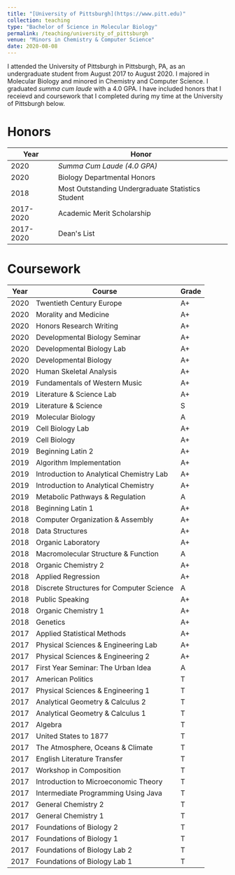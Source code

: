```yaml
---
title: "[University of Pittsburgh](https://www.pitt.edu)"
collection: teaching
type: "Bachelor of Science in Molecular Biology"
permalink: /teaching/university_of_pittsburgh
venue: "Minors in Chemistry & Computer Science"
date: 2020-08-08
---
```


I attended the University of Pittsburgh in Pittsburgh, PA, as an undergraduate student from August 2017 to August 2020. I majored in Molecular Biology and minored in Chemistry and Computer Science. I graduated *summa cum laude* with a 4.0 GPA. I have included honors that I receievd and coursework that I completed during my time at the University of Pittsburgh below.

Honors
======
| Year       | Honor                                       |
|------------|---------------------------------------------|
| 2020       | *Summa Cum Laude (4.0 GPA)*                 |
| 2020       | Biology Departmental Honors                 |
| 2018       | Most Outstanding Undergraduate Statistics Student |
| 2017-2020  | Academic Merit Scholarship                  |
| 2017-2020  | Dean's List                                 |


Coursework
======
| Year | Course                                    | Grade |
|------|-------------------------------------------|-------|
| 2020 | Twentieth Century Europe                  | A+    |
| 2020 | Morality and Medicine                     | A+    |
| 2020 | Honors Research Writing                   | A+    |
| 2020 | Developmental Biology Seminar             | A+    |
| 2020 | Developmental Biology Lab                 | A+    |
| 2020 | Developmental Biology                     | A+    |
| 2020 | Human Skeletal Analysis                   | A+    |
| 2019 | Fundamentals of Western Music             | A+    |
| 2019 | Literature & Science Lab                  | A+    |
| 2019 | Literature & Science                      | S     |
| 2019 | Molecular Biology                         | A     |
| 2019 | Cell Biology Lab                          | A+    |
| 2019 | Cell Biology                              | A+    |
| 2019 | Beginning Latin 2                        | A+    |
| 2019 | Algorithm Implementation                  | A+    |
| 2019 | Introduction to Analytical Chemistry Lab  | A+    |
| 2019 | Introduction to Analytical Chemistry      | A+    |
| 2019 | Metabolic Pathways & Regulation           | A     |
| 2018 | Beginning Latin 1                        | A+    |
| 2018 | Computer Organization & Assembly          | A+    |
| 2018 | Data Structures                           | A+    |
| 2018 | Organic Laboratory                        | A+    |
| 2018 | Macromolecular Structure & Function       | A     |
| 2018 | Organic Chemistry 2                       | A+    |
| 2018 | Applied Regression                        | A+    |
| 2018 | Discrete Structures for Computer Science  | A     |
| 2018 | Public Speaking                           | A+    |
| 2018 | Organic Chemistry 1                       | A+    |
| 2018 | Genetics                                  | A+    |
| 2017 | Applied Statistical Methods               | A+    |
| 2017 | Physical Sciences & Engineering Lab      | A+    |
| 2017 | Physical Sciences & Engineering 2        | A+    |
| 2017 | First Year Seminar: The Urban Idea        | A     |
| 2017 | American Politics                         | T     |
| 2017 | Physical Sciences & Engineering 1        | T     |
| 2017 | Analytical Geometry & Calculus 2          | T     |
| 2017 | Analytical Geometry & Calculus 1          | T     |
| 2017 | Algebra                                   | T     |
| 2017 | United States to 1877                     | T     |
| 2017 | The Atmosphere, Oceans & Climate          | T     |
| 2017 | English Literature Transfer               | T     |
| 2017 | Workshop in Composition                   | T     |
| 2017 | Introduction to Microeconomic Theory      | T     |
| 2017 | Intermediate Programming Using Java       | T     |
| 2017 | General Chemistry 2                       | T     |
| 2017 | General Chemistry 1                       | T     |
| 2017 | Foundations of Biology 2                  | T     |
| 2017 | Foundations of Biology 1                  | T     |
| 2017 | Foundations of Biology Lab 2              | T     |
| 2017 | Foundations of Biology Lab 1              | T     |
